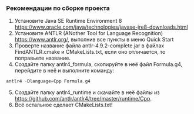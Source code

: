 ### Рекомендации по сборке проекта

1. Установите Java SE Runtime Environment 8 https://www.oracle.com/java/technologies/javase-jre8-downloads.html
2. Установите ANTLR (ANother Tool for Language Recognition) https://www.antlr.org/, выполнив все пункты в меню Quick Start
3. Проверте название файла antlr-4.9.2-complete.jar в файлах FindANTLR.cmake и CMakeLists.txt, если оно отличается, то поправьете название.
4. Создайте папку antlr4_formula, скопируйте в неё файл Formula.g4, перейдите в неё и выполните команду:

```cpp
antlr4 -Dlanguage=Cpp Formula.g4
```

5. Создайте папку antlr4_runtime и скачайте в неё файлы из https://github.com/antlr/antlr4/tree/master/runtime/Cpp.
6. Всё остальное сделает CMakeLists.txt!